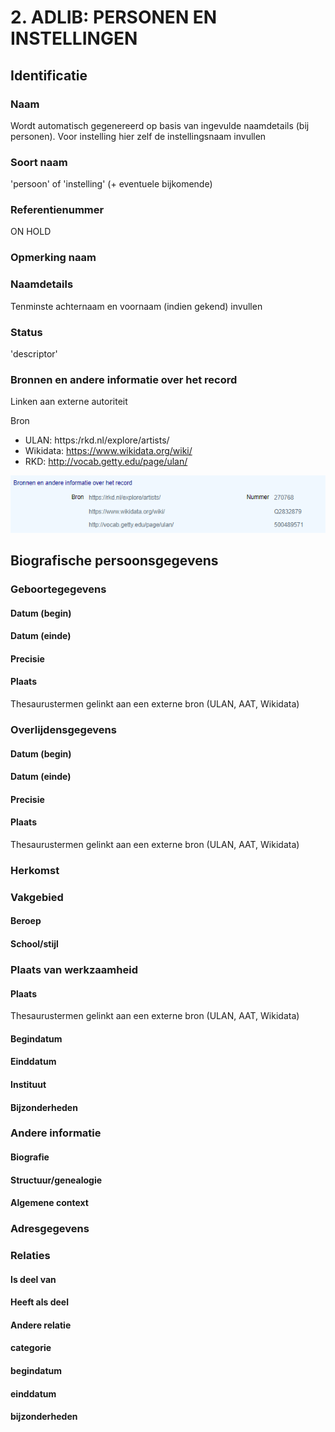 # 2. ADLIB: PERSONEN EN INSTELLINGEN

## Identificatie

### Naam

Wordt automatisch gegenereerd op basis van ingevulde naamdetails \(bij personen\). Voor instelling hier zelf de instellingsnaam invullen

### Soort naam

'persoon' of 'instelling' \(+ eventuele bijkomende\)

### Referentienummer

ON HOLD

### Opmerking naam

### Naamdetails

Tenminste achternaam en voornaam \(indien gekend\) invullen

### Status

'descriptor'

### Bronnen en andere informatie over het record

Linken aan externe autoriteit 

Bron

* ULAN: https:/rkd.nl/explore/artists/
* Wikidata: https://www.wikidata.org/wiki/
* RKD: http://vocab.getty.edu/page/ulan/

 

![](.gitbook/assets/image%20%282%29.png)

## Biografische persoonsgegevens

### Geboortegegevens

#### Datum \(begin\)

#### Datum \(einde\)

#### Precisie

#### Plaats

Thesaurustermen gelinkt aan een externe bron \(ULAN, AAT, Wikidata\)

### Overlijdensgegevens

#### Datum \(begin\)

#### Datum \(einde\)

#### Precisie

#### Plaats

Thesaurustermen gelinkt aan een externe bron \(ULAN, AAT, Wikidata\)

### Herkomst

### Vakgebied

#### Beroep

#### School/stijl

### Plaats van werkzaamheid

#### Plaats

Thesaurustermen gelinkt aan een externe bron \(ULAN, AAT, Wikidata\)

#### Begindatum

#### Einddatum

#### Instituut

#### Bijzonderheden

### Andere informatie

#### Biografie

#### Structuur/genealogie

#### Algemene context

### Adresgegevens

### Relaties

#### Is deel van

#### Heeft als deel

#### Andere relatie

#### categorie

#### begindatum

#### einddatum

#### bijzonderheden

